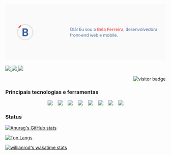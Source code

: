 <p align="center">
  <img src="cover-corrected.png" />
</p>

<p>
  <a href="https://www.linkedin.com/in/belapferreira">
    <img src="https://img.shields.io/badge/LinkedIn-3D6098?style=flat&logo=linkedin&labelColor=3D6098" />
  </a>
  
  <a href="https://wa.me/message/3GSCAS4UVDFAF1">
    <img src="https://img.shields.io/badge/Whatsapp-brightgreen?style=flat&logo=WhatsApp&logoColor=white&labelColor=brightgreen" />
  </a>
  
   <a href="mailto:isabelapenhaferreira@gmail.com">
    <img src="https://img.shields.io/badge/Gmail-red?style=flat&logo=gmail&logoColor=white&labelColor=red" />
  </a>
</>

<p align="right">
  <img src="https://visitor-badge.glitch.me/badge?page_id=belapferreira" alt="visitor badge" />
</p>

### Principais tecnologias e ferramentas

<p align="center">
  <img src="https://img.shields.io/badge/Javascript-F7D842?style=social&logo=javascript&logoColor=F7D842" />&nbsp;&nbsp;&nbsp;
  <img src="https://img.shields.io/badge/React-3D6098?style=social&logo=react&logoColor=3D6098" />&nbsp;&nbsp;&nbsp;
  <img src="https://img.shields.io/badge/React%20Native-3D6098?style=social&logo=react&logoColor=3D6098" />&nbsp;&nbsp;&nbsp;
  <img src="https://img.shields.io/badge/Styled%20Components-DB7093?style=social&logo=styled-components&logoColor=DB7093" />&nbsp;&nbsp;&nbsp;
  <img src="https://img.shields.io/badge/Visual%20Studio%20Code-007ACC?style=social&logo=visual-studio-code&logoColor=007ACC" />&nbsp;&nbsp;&nbsp;
  <img src="https://img.shields.io/badge/Git-F05032?style=social&logo=git&logoColor=F05032" />&nbsp;&nbsp;&nbsp;
  <img src="https://img.shields.io/badge/Github-181717?style=social&logo=github&logoColor=181717" />&nbsp;&nbsp;&nbsp;
  <img src="https://img.shields.io/badge/Figma-F04B4C?style=social&logo=figma&logoColor=F04B4C" />
</p>


### Status

[![Anurag's GitHub stats](https://github-readme-stats.vercel.app/api?username=belapferreira&hide=issues,contribs&count_private=true)](https://github.com/anuraghazra/github-readme-stats)

[![Top Langs](https://github-readme-stats.vercel.app/api/top-langs/?username=belapferreira&langs_count=8&layout=compact)](https://github.com/anuraghazra/github-readme-stats)

[![willianrod's wakatime stats](https://github-readme-stats.vercel.app/api/wakatime?username=belapferreira&hide_progress=true)](https://github.com/anuraghazra/github-readme-stats)




<!--
**belapferreira/belapferreira** is a ✨ _special_ ✨ repository because its `README.md` (this file) appears on your GitHub profile.

Here are some ideas to get you started:

- 🔭 I’m currently working on ...
- 🌱 I’m currently learning ...
- 👯 I’m looking to collaborate on ...
- 🤔 I’m looking for help with ...
- 💬 Ask me about ...
- 📫 How to reach me: ...
- 😄 Pronouns: ...
- ⚡ Fun fact: ...
-->

